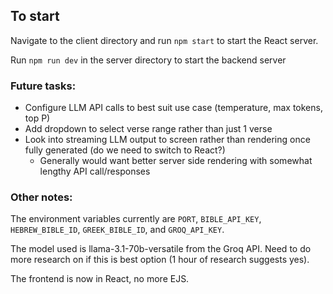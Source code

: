 ## To start
Navigate to the client directory and run `npm start` to start the React server.

Run `npm run dev` in the server directory to start the backend server

### Future tasks:
- Configure LLM API calls to best suit use case (temperature, max tokens, top P)
- Add dropdown to select verse range rather than just 1 verse
- Look into streaming LLM output to screen rather than rendering once fully generated (do we need to switch to React?)
  - Generally would want better server side rendering with somewhat lengthy API call/responses

### Other notes:
The environment variables currently are `PORT`, `BIBLE_API_KEY`, `HEBREW_BIBLE_ID`, `GREEK_BIBLE_ID`, and `GROQ_API_KEY`.

The model used is llama-3.1-70b-versatile from the Groq API. Need to do more research on if this is best option (1 hour of research suggests yes).

The frontend is now in React, no more EJS.

